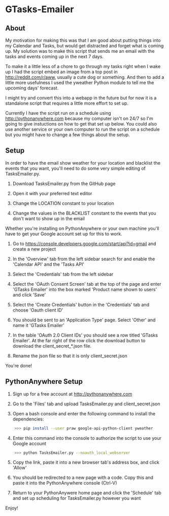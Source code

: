 GTasks-Emailer
=============
About
-----

My motivation for making this was that I am good about putting things into my Calendar and Tasks, but would get distracted and forget what is coming up. My solution was to make this script that sends me an email with the tasks and events coming up in the next 7 days. 

To make it a little less of a chore to go through my tasks right when I wake up I had the script embed an image from a top post in http://reddit.com/r/aww, usually a cute dog or something. And then to add a little more usefulness I used the yweather Python module to tell me the upcoming days' forecast.

I might try and convert this into a webapp in the future but for now it is a standalone script that requires a little more effort to set up.

Currently I have the script run on a schedule using http://pythonanywhere.com because my computer isn't on 24/7 so I'm going to give instuctions on how to get that set up below. You could also use another service or your own computer to run the script on a schedule but you might have to change a few things about the setup.

Setup
--------
In order to have the email show weather for your location and blacklist the events that you want, you'll need to do some very simple editing of TasksEmailer.py.

1. Download TasksEmailer.py from the GitHub page

2. Open it with your preferred text editor

3. Change the LOCATION constant to your location

4. Change the values in the BLACKLIST constant to the events that you don't want to show up in the email


Whether you're installing on PythonAnywhere or your own machine you'll have to get your Google account set up for this to work.

1. Go to https://console.developers.google.com/start/api?id=gmail and create a new project

2. In the 'Overview' tab from the left sidebar search for and enable the 'Calendar API' and the 'Tasks API'

3. Select the 'Credentials' tab from the left sidebar

4. Select the 'OAuth Consent Screen' tab at the top of the page and enter 'GTasks Emailer' into the box marked 'Product name shown to users' and click 'Save'

3. Select the 'Create Credentials' button in the 'Credentials' tab and choose 'Oauth client ID'

4. You should be sent to an 'Application Type' page. Select 'Other' and name it 'GTasks Emailer'

5. In the table 'OAuth 2.0 Client IDs' you should see a row titled 'GTasks Emailer'. At the far right of the row click the download button to download the client_secret_*.json file.

6. Rename the json file so that it is only client_secret.json

You're done!

PythonAnywhere Setup
--------------------
1. Sign up for a free account at http://pythonanywhere.com

2. Go to the 'Files' tab and upload TasksEmailer.py and client_secret.json

3. Open a bash console and enter the following command to install the dependencies:

```bash
	>>> pip install --user praw google-api-python-client yweather
```

4. Enter this command into the console to authorize the script to use your Google account

```bash
	>>> python TasksEmailer.py --noauth_local_webserver
```

5. Copy the link, paste it into a new browser tab's address box, and click 'Allow'

6. You should be redirected to a new page with a code. Copy this and paste it into the PythonAnywhere console (Ctrl-V)

7. Return to your PythonAnywere home page and click the 'Schedule' tab and set up scheduling for TasksEmailer.py however you want

Enjoy!
	
